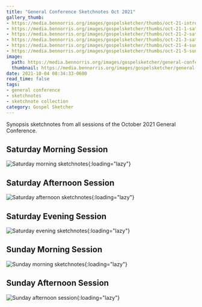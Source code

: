 ```yaml
---
title: "General Conference Sketchnotes Oct 2021"
gallery_thumb:
- https://media.bennorris.org/images/gospelsketcher/thumbs/oct-21-intro.jpg
- https://media.bennorris.org/images/gospelsketcher/thumbs/oct-21-1-sat-am.jpg
- https://media.bennorris.org/images/gospelsketcher/thumbs/oct-21-2-sat-pm.jpg
- https://media.bennorris.org/images/gospelsketcher/thumbs/oct-21-3-sat-eve.jpg
- https://media.bennorris.org/images/gospelsketcher/thumbs/oct-21-4-sun-am.jpg
- https://media.bennorris.org/images/gospelsketcher/thumbs/oct-21-5-sun-pm.jpg
image:
  path: https://media.bennorris.org/images/gospelsketcher/general-conference/oct-2021/oct-21-intro.jpg
  thumbnail: https://media.bennorris.org/images/gospelsketcher/general-conference/oct-2021/thumbnails/oct-21-intro.jpg
date: 2021-10-04 08:34:33-0600
read_time: false
tags:
- general conference
- sketchnotes
- sketchnote collection
category: Gospel Sketcher
---
```


Synopsis sketchnotes from all sessions of the October 2021 General Conference.

## Saturday Morning Session

![Saturday morning sketchnotes](https://media.bennorris.org/images/gospelsketcher/general-conference/oct-2021/oct-21-1-sat-am.jpg){:loading="lazy"}

## Saturday Afternoon Session

![Saturday afternoon sketchnotes](https://media.bennorris.org/images/gospelsketcher/general-conference/oct-2021/oct-21-2-sat-pm.jpg){:loading="lazy"}

## Saturday Evening Session

![Saturday evening sketchnotes](https://media.bennorris.org/images/gospelsketcher/general-conference/oct-2021/oct-21-3-sat-eve.jpg){:loading="lazy"}

## Sunday Morning Session

![Sunday morning sketchnotes](https://media.bennorris.org/images/gospelsketcher/general-conference/oct-2021/oct-21-4-sun-am.jpg){:loading="lazy"}

## Sunday Afternoon Session

![Sunday afternoon session](https://media.bennorris.org/images/gospelsketcher/general-conference/oct-2021/oct-21-5-sun-pm.jpg){:loading="lazy"}
